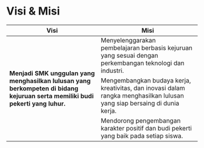 <!--
 - Initial Concept and Written by Nuryadani.
 - Edited by Dhefa Gusni Azzahra (Ryuu Mitsuki)
 -->

# Visi & Misi

<table>
  <thead>
    <tr>
      <th class="text-center">Visi</th>
      <th class="text-center">Misi</th>
    </tr>
  </thead>
  <tbody>
    <tr>
      <td rowspan=4><strong>Menjadi SMK unggulan yang menghasilkan lulusan yang berkompeten di bidang kejuruan serta memiliki budi pekerti yang luhur.</strong></td>
    </tr>
    <tr>
      <td>Menyelenggarakan pembelajaran berbasis kejuruan yang sesuai dengan perkembangan teknologi dan industri.</td>
    </tr>
    <tr>
      <td>Mengembangkan budaya kerja, kreativitas, dan inovasi dalam rangka menghasilkan lulusan yang siap bersaing di dunia kerja.</td>
    </tr>
    <tr>
      <td>Mendorong pengembangan karakter positif dan budi pekerti yang baik pada setiap siswa.</td>
    </tr>
  </tbody>
</table>
